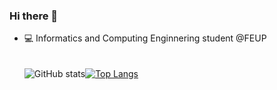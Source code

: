 ### Hi there 👋  

- 💻 Informatics and Computing Enginnering student @FEUP  
\
\
![GitHub stats](https://github-readme-stats.vercel.app/api?username=pedronunes19&theme=dark&show_icons=true&count_private=true)[![Top Langs](https://github-readme-stats.vercel.app/api/top-langs/?username=pedronunes19&theme=dark&layout=compact)](https://github.com/anuraghazra/github-readme-stats)


<!--


💻
- 🔭 I’m currently working on ...
- 🌱 I’m currently learning ...
- 👯 I’m looking to collaborate on ...
- 🤔 I’m looking for help with ...
- 💬 Ask me about ...
- 📫 How to reach me: ...
- 😄 Pronouns: ...
- ⚡ Fun fact: ...
-->
